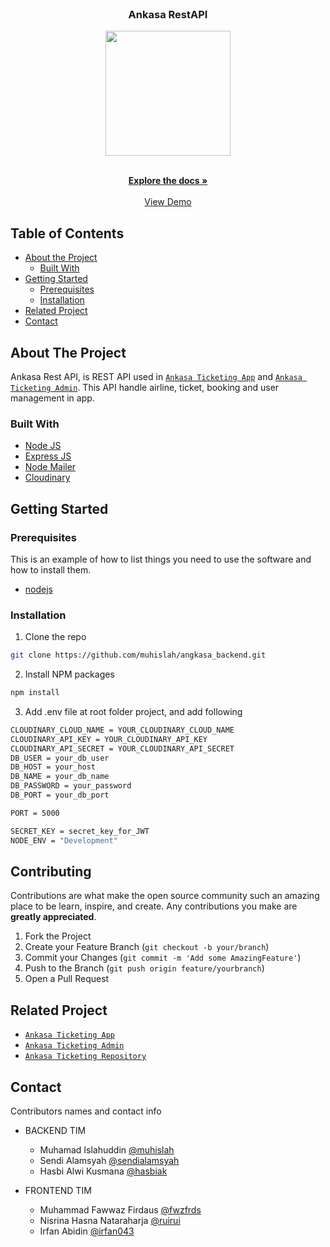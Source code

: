 <br />
<p align="center">

  <h3 align="center">Ankasa RestAPI</h3>
  <p align="center">
    <image align="center" width="200" src='./images/Angkasa Rest API.jpg' />
  </p>

  <p align="center">
    <br />
    <a href="https://github.com/muhislah/angkasa_backend"><strong>Explore the docs »</strong></a>
    <br />
    <br />
    <a href="https://ankasa-backend-api.herokuapp.com/">View Demo</a>
  </p>
</p>



<!-- TABLE OF CONTENTS -->
## Table of Contents

* [About the Project](#about-the-project)
  * [Built With](#built-with)
* [Getting Started](#getting-started)
  * [Prerequisites](#prerequisites)
  * [Installation](#installation)
* [Related Project](#related-project-backend)
* [Contact](#contact)



<!-- ABOUT THE PROJECT -->
## About The Project


Ankasa Rest API, is REST API used in [`Ankasa Ticketing App`](https://ankasa.vercel.app/) and [`Ankasa Ticketing Admin`](https://ankasa-admin-fwzfrds.vercel.app/). This API handle airline, ticket, booking and user management in app. 

### Built With

* [Node JS](https://nodejs.org/en/docs/)
* [Express JS](https://expressjs.com/)
* [Node Mailer](https://nodemailer.com/)
* [Cloudinary](https://cloudinary.com/)


<!-- GETTING STARTED -->
## Getting Started

### Prerequisites

This is an example of how to list things you need to use the software and how to install them.

* [nodejs](https://nodejs.org/en/download/)

### Installation

1. Clone the repo
```sh
git clone https://github.com/muhislah/angkasa_backend.git
```
2. Install NPM packages
```sh
npm install
```
3. Add .env file at root folder project, and add following
```sh
CLOUDINARY_CLOUD_NAME = YOUR_CLOUDINARY_CLOUD_NAME
CLOUDINARY_API_KEY = YOUR_CLOUDINARY_API_KEY 
CLOUDINARY_API_SECRET = YOUR_CLOUDINARY_API_SECRET
DB_USER = your_db_user
DB_HOST = your_host
DB_NAME = your_db_name
DB_PASSWORD = your_password
DB_PORT = your_db_port

PORT = 5000

SECRET_KEY = secret_key_for_JWT
NODE_ENV = "Development"

```




<!-- CONTRIBUTING -->
## Contributing

Contributions are what make the open source community such an amazing place to be learn, inspire, and create. Any contributions you make are **greatly appreciated**.

1. Fork the Project
2. Create your Feature Branch (`git checkout -b your/branch`)
3. Commit your Changes (`git commit -m 'Add some AmazingFeature'`)
4. Push to the Branch (`git push origin feature/yourbranch`)
5. Open a Pull Request



## Related Project
* [`Ankasa Ticketing App`](https://ankasa.vercel.app/)
* [`Ankasa Ticketing Admin`](https://ankasa-admin-fwzfrds.vercel.app/)
* [`Ankasa Ticketing Repository`](https://github.com/muhislah/ankasa-frontend)


<!-- CONTACT -->
## Contact

Contributors names and contact info

* BACKEND TIM
  * Muhamad Islahuddin [@muhislah](https://github.com/muhislah)
  * Sendi Alamsyah [@sendialamsyah](https://github.com/sendialamsyah)
  * Hasbi Alwi Kusmana [@hasbiak](https://github.com/hasbialwikusmana)

* FRONTEND TIM
  * Muhammad Fawwaz Firdaus [@fwzfrds](https://github.com/fwzfrds)
  * Nisrina Hasna Nataraharja [@ruirui](https://github.com/NisrinaNataraharja)
  * Irfan Abidin [@irfan043](https://github.com/irfan43a)